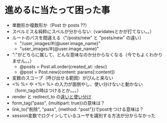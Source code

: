 # 進めるに当たって困った事
- 単数形か複数形か（Post か posts ??）
- スペルミス＆純粋にスペルが分からない（varidatesとかが打てない。。）
- ルートのパスを間違える（"/posts/new" と "posts/new" の違い）
  - "/user_images/#{@user.image_name}"
  - "user_images/#{@user.image_name}"
- ":"がどちらに属して、どんな意味なのか分からなくなる（今でもよくわかりません。。）
  - @posts = Post.all.order(created_at: :desc)
  - @post = Post.new(content: params[:content])
- 変数のスコープ（呼び出せる範囲）がぴんと来ない
- <% %> や <%= %> の入力が面倒やし、使い分けないと動かない（form_tagの時はつけるとか。。。）
- render と redirect_to の[違いと使い分け](https://qiita.com/morikuma709/items/e9146465df2d8a094d78)
- form_tag("pass", {multipart: true})の意味は？
- link_to("削除", "pass", {method: "post"})でpostをつける意味は？
- session変数でログインしているユーザを識別する方法が分からなかった